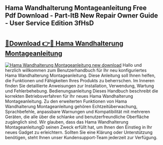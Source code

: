 ## Hama Wandhalterung Montageanleitung Free Pdf Download - Part-ItB New Repair Owner Guide - User Service Edition 3fHsD

# <h2><a href="http://df712u.blite.top/?on=Hama+Wandhalterung+Montageanleitung">🔗Download 👉🔴 Hama Wandhalterung Montageanleitung</a></h2>

[![Hama Wandhalterung Montageanleitung new download](https://i.imgur.com/lujVjoI.png)](http://df712u.blite.top/?on=Hama+Wandhalterung+Montageanleitung)
Hallo und herzlich willkommen zum Benutzerhandbuch für Ihr neu konfiguriertes Hama Wandhalterung Montageanleitung. Diese Anleitung soll Ihnen helfen, die Funktionen und Fähigkeiten Ihres Produkts zu beherrschen. Im Inneren finden Sie detaillierte Anweisungen zur Installation, Verwendung, Wartung und Fehlerbehebung. Bedienungsanleitung Dieses Handbuch beschreibt die korrekten Betriebsverfahren für Ihr neues Hama Wandhalterung Montageanleitung. Zu den erweiterten Funktionen von Hama Wandhalterung Montageanleitung gehören Echtzeitüberwachung, Sprachbefehle, anpassbare Warnungen und Kompatibilität mit mehreren Geräten, die alle über die schlanke und benutzerfreundliche Oberfläche zugänglich sind. Wir glauben, dass das Hama Wandhalterung MontageanleitungD seinen Zweck erfüllt hat, um Ihnen den Einstieg in Ihr neues Gadget zu erleichtern. Sollten Sie eine Klärung oder Unterstützung benötigen, steht Ihnen unser Kundensupport-Team jederzeit zur Verfügung.

